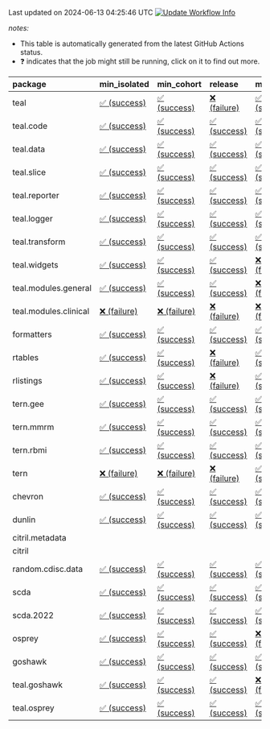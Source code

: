 Last updated on 2024-06-13 04:25:46 UTC [![Update Workflow
Info](https://github.com/averissimo/verdepcheck-status/actions/workflows/update.yaml/badge.svg)](https://github.com/averissimo/verdepcheck-status/actions/workflows/update.yaml)

*notes:*

-   This table is automatically generated from the latest GitHub Actions
    status.
-   ❓ indicates that the job might still be running, click on it to
    find out more.

<table>
<colgroup>
<col style="width: 4%" />
<col style="width: 23%" />
<col style="width: 23%" />
<col style="width: 23%" />
<col style="width: 23%" />
</colgroup>
<thead>
<tr class="header">
<th style="text-align: left;">package</th>
<th style="text-align: left;">min_isolated</th>
<th style="text-align: left;">min_cohort</th>
<th style="text-align: left;">release</th>
<th style="text-align: left;">max</th>
</tr>
</thead>
<tbody>
<tr class="odd">
<td style="text-align: left;">teal</td>
<td
style="text-align: left;"><a href="https://github.com/insightsengineering/teal/actions/runs/9480329557/job/26120747893">✅
(success)</a></td>
<td
style="text-align: left;"><a href="https://github.com/insightsengineering/teal/actions/runs/9480329557/job/26120747567">✅
(success)</a></td>
<td
style="text-align: left;"><a href="https://github.com/insightsengineering/teal/actions/runs/9480329557/job/26120748290">❌
(failure)</a></td>
<td
style="text-align: left;"><a href="https://github.com/insightsengineering/teal/actions/runs/9480329557/job/26120747207">✅
(success)</a></td>
</tr>
<tr class="even">
<td style="text-align: left;">teal.code</td>
<td
style="text-align: left;"><a href="https://github.com/insightsengineering/teal.code/actions/runs/9480363282/job/26120863014">✅
(success)</a></td>
<td
style="text-align: left;"><a href="https://github.com/insightsengineering/teal.code/actions/runs/9480363282/job/26120861928">✅
(success)</a></td>
<td
style="text-align: left;"><a href="https://github.com/insightsengineering/teal.code/actions/runs/9480363282/job/26120862700">✅
(success)</a></td>
<td
style="text-align: left;"><a href="https://github.com/insightsengineering/teal.code/actions/runs/9480363282/job/26120862382">✅
(success)</a></td>
</tr>
<tr class="odd">
<td style="text-align: left;">teal.data</td>
<td
style="text-align: left;"><a href="https://github.com/insightsengineering/teal.data/actions/runs/9480363705/job/26120864107">✅
(success)</a></td>
<td
style="text-align: left;"><a href="https://github.com/insightsengineering/teal.data/actions/runs/9480363705/job/26120863430">✅
(success)</a></td>
<td
style="text-align: left;"><a href="https://github.com/insightsengineering/teal.data/actions/runs/9480363705/job/26120864384">✅
(success)</a></td>
<td
style="text-align: left;"><a href="https://github.com/insightsengineering/teal.data/actions/runs/9480363705/job/26120863790">✅
(success)</a></td>
</tr>
<tr class="even">
<td style="text-align: left;">teal.slice</td>
<td
style="text-align: left;"><a href="https://github.com/insightsengineering/teal.slice/actions/runs/9480365731/job/26120870872">✅
(success)</a></td>
<td
style="text-align: left;"><a href="https://github.com/insightsengineering/teal.slice/actions/runs/9480365731/job/26120870551">✅
(success)</a></td>
<td
style="text-align: left;"><a href="https://github.com/insightsengineering/teal.slice/actions/runs/9480365731/job/26120871183">✅
(success)</a></td>
<td
style="text-align: left;"><a href="https://github.com/insightsengineering/teal.slice/actions/runs/9480365731/job/26120870217">✅
(success)</a></td>
</tr>
<tr class="odd">
<td style="text-align: left;">teal.reporter</td>
<td
style="text-align: left;"><a href="https://github.com/insightsengineering/teal.reporter/actions/runs/9482570426/job/26127732133">✅
(success)</a></td>
<td
style="text-align: left;"><a href="https://github.com/insightsengineering/teal.reporter/actions/runs/9482570426/job/26127731399">✅
(success)</a></td>
<td
style="text-align: left;"><a href="https://github.com/insightsengineering/teal.reporter/actions/runs/9482570426/job/26127732470">✅
(success)</a></td>
<td
style="text-align: left;"><a href="https://github.com/insightsengineering/teal.reporter/actions/runs/9482570426/job/26127731763">✅
(success)</a></td>
</tr>
<tr class="even">
<td style="text-align: left;">teal.logger</td>
<td
style="text-align: left;"><a href="https://github.com/insightsengineering/teal.logger/actions/runs/9480367996/job/26120879513">✅
(success)</a></td>
<td
style="text-align: left;"><a href="https://github.com/insightsengineering/teal.logger/actions/runs/9480367996/job/26120878883">✅
(success)</a></td>
<td
style="text-align: left;"><a href="https://github.com/insightsengineering/teal.logger/actions/runs/9480367996/job/26120879779">✅
(success)</a></td>
<td
style="text-align: left;"><a href="https://github.com/insightsengineering/teal.logger/actions/runs/9480367996/job/26120879252">✅
(success)</a></td>
</tr>
<tr class="odd">
<td style="text-align: left;">teal.transform</td>
<td
style="text-align: left;"><a href="https://github.com/insightsengineering/teal.transform/actions/runs/9480368388/job/26120881139">✅
(success)</a></td>
<td
style="text-align: left;"><a href="https://github.com/insightsengineering/teal.transform/actions/runs/9480368388/job/26120880506">✅
(success)</a></td>
<td
style="text-align: left;"><a href="https://github.com/insightsengineering/teal.transform/actions/runs/9480368388/job/26120881493">✅
(success)</a></td>
<td
style="text-align: left;"><a href="https://github.com/insightsengineering/teal.transform/actions/runs/9480368388/job/26120880886">✅
(success)</a></td>
</tr>
<tr class="even">
<td style="text-align: left;">teal.widgets</td>
<td
style="text-align: left;"><a href="https://github.com/insightsengineering/teal.widgets/actions/runs/9480368866/job/26120883342">✅
(success)</a></td>
<td
style="text-align: left;"><a href="https://github.com/insightsengineering/teal.widgets/actions/runs/9480368866/job/26120882358">✅
(success)</a></td>
<td
style="text-align: left;"><a href="https://github.com/insightsengineering/teal.widgets/actions/runs/9480368866/job/26120882592">✅
(success)</a></td>
<td
style="text-align: left;"><a href="https://github.com/insightsengineering/teal.widgets/actions/runs/9480368866/job/26120882109">❌
(failure)</a></td>
</tr>
<tr class="odd">
<td style="text-align: left;">teal.modules.general</td>
<td
style="text-align: left;"><a href="https://github.com/insightsengineering/teal.modules.general/actions/runs/9480369222/job/26120884671">✅
(success)</a></td>
<td
style="text-align: left;"><a href="https://github.com/insightsengineering/teal.modules.general/actions/runs/9480369222/job/26120884046">✅
(success)</a></td>
<td
style="text-align: left;"><a href="https://github.com/insightsengineering/teal.modules.general/actions/runs/9480369222/job/26120885032">✅
(success)</a></td>
<td
style="text-align: left;"><a href="https://github.com/insightsengineering/teal.modules.general/actions/runs/9480369222/job/26120884347">❌
(failure)</a></td>
</tr>
<tr class="even">
<td style="text-align: left;">teal.modules.clinical</td>
<td
style="text-align: left;"><a href="https://github.com/insightsengineering/teal.modules.clinical/actions/runs/9480321755/job/26120723142">❌
(failure)</a></td>
<td
style="text-align: left;"><a href="https://github.com/insightsengineering/teal.modules.clinical/actions/runs/9480321755/job/26120722405">❌
(failure)</a></td>
<td
style="text-align: left;"><a href="https://github.com/insightsengineering/teal.modules.clinical/actions/runs/9480321755/job/26120722792">❌
(failure)</a></td>
<td
style="text-align: left;"><a href="https://github.com/insightsengineering/teal.modules.clinical/actions/runs/9480321755/job/26120723535">❌
(failure)</a></td>
</tr>
<tr class="odd">
<td style="text-align: left;">formatters</td>
<td
style="text-align: left;"><a href="https://github.com/insightsengineering/formatters/actions/runs/9480371836/job/26120892476">✅
(success)</a></td>
<td
style="text-align: left;"><a href="https://github.com/insightsengineering/formatters/actions/runs/9480371836/job/26120892167">✅
(success)</a></td>
<td
style="text-align: left;"><a href="https://github.com/insightsengineering/formatters/actions/runs/9480371836/job/26120892825">✅
(success)</a></td>
<td
style="text-align: left;"><a href="https://github.com/insightsengineering/formatters/actions/runs/9480371836/job/26120891851">✅
(success)</a></td>
</tr>
<tr class="even">
<td style="text-align: left;">rtables</td>
<td
style="text-align: left;"><a href="https://github.com/insightsengineering/rtables/actions/runs/9480370927/job/26120889883">✅
(success)</a></td>
<td
style="text-align: left;"><a href="https://github.com/insightsengineering/rtables/actions/runs/9480370927/job/26120889544">✅
(success)</a></td>
<td
style="text-align: left;"><a href="https://github.com/insightsengineering/rtables/actions/runs/9480370927/job/26120890233">❌
(failure)</a></td>
<td
style="text-align: left;"><a href="https://github.com/insightsengineering/rtables/actions/runs/9480370927/job/26120889261">✅
(success)</a></td>
</tr>
<tr class="odd">
<td style="text-align: left;">rlistings</td>
<td
style="text-align: left;"><a href="https://github.com/insightsengineering/rlistings/actions/runs/9480372739/job/26120895948">✅
(success)</a></td>
<td
style="text-align: left;"><a href="https://github.com/insightsengineering/rlistings/actions/runs/9480372739/job/26120895716">✅
(success)</a></td>
<td
style="text-align: left;"><a href="https://github.com/insightsengineering/rlistings/actions/runs/9480372739/job/26120896224">❌
(failure)</a></td>
<td
style="text-align: left;"><a href="https://github.com/insightsengineering/rlistings/actions/runs/9480372739/job/26120895373">✅
(success)</a></td>
</tr>
<tr class="even">
<td style="text-align: left;">tern.gee</td>
<td
style="text-align: left;"><a href="https://github.com/insightsengineering/tern.gee/actions/runs/9481564158/job/26124610526">✅
(success)</a></td>
<td
style="text-align: left;"><a href="https://github.com/insightsengineering/tern.gee/actions/runs/9481564158/job/26124610799">✅
(success)</a></td>
<td
style="text-align: left;"><a href="https://github.com/insightsengineering/tern.gee/actions/runs/9481564158/job/26124611044">✅
(success)</a></td>
<td
style="text-align: left;"><a href="https://github.com/insightsengineering/tern.gee/actions/runs/9481564158/job/26124610251">✅
(success)</a></td>
</tr>
<tr class="odd">
<td style="text-align: left;">tern.mmrm</td>
<td
style="text-align: left;"><a href="https://github.com/insightsengineering/tern.mmrm/actions/runs/9480337846/job/26120775025">✅
(success)</a></td>
<td
style="text-align: left;"><a href="https://github.com/insightsengineering/tern.mmrm/actions/runs/9480337846/job/26120774447">✅
(success)</a></td>
<td
style="text-align: left;"><a href="https://github.com/insightsengineering/tern.mmrm/actions/runs/9480337846/job/26120775315">✅
(success)</a></td>
<td
style="text-align: left;"><a href="https://github.com/insightsengineering/tern.mmrm/actions/runs/9480337846/job/26120774736">✅
(success)</a></td>
</tr>
<tr class="even">
<td style="text-align: left;">tern.rbmi</td>
<td
style="text-align: left;"><a href="https://github.com/insightsengineering/tern.rbmi/actions/runs/9480373791/job/26120899642">✅
(success)</a></td>
<td
style="text-align: left;"><a href="https://github.com/insightsengineering/tern.rbmi/actions/runs/9480373791/job/26120899109">✅
(success)</a></td>
<td
style="text-align: left;"><a href="https://github.com/insightsengineering/tern.rbmi/actions/runs/9480373791/job/26120899899">✅
(success)</a></td>
<td
style="text-align: left;"><a href="https://github.com/insightsengineering/tern.rbmi/actions/runs/9480373791/job/26120899363">✅
(success)</a></td>
</tr>
<tr class="odd">
<td style="text-align: left;">tern</td>
<td
style="text-align: left;"><a href="https://github.com/insightsengineering/tern/actions/runs/9480374504/job/26120902027">❌
(failure)</a></td>
<td
style="text-align: left;"><a href="https://github.com/insightsengineering/tern/actions/runs/9480374504/job/26120901770">❌
(failure)</a></td>
<td
style="text-align: left;"><a href="https://github.com/insightsengineering/tern/actions/runs/9480374504/job/26120902590">❌
(failure)</a></td>
<td
style="text-align: left;"><a href="https://github.com/insightsengineering/tern/actions/runs/9480374504/job/26120902330">✅
(success)</a></td>
</tr>
<tr class="even">
<td style="text-align: left;">chevron</td>
<td
style="text-align: left;"><a href="https://github.com/insightsengineering/chevron/actions/runs/9480374964/job/26120902938">✅
(success)</a></td>
<td
style="text-align: left;"><a href="https://github.com/insightsengineering/chevron/actions/runs/9480374964/job/26120903813">✅
(success)</a></td>
<td
style="text-align: left;"><a href="https://github.com/insightsengineering/chevron/actions/runs/9480374964/job/26120903237">✅
(success)</a></td>
<td
style="text-align: left;"><a href="https://github.com/insightsengineering/chevron/actions/runs/9480374964/job/26120903532">✅
(success)</a></td>
</tr>
<tr class="odd">
<td style="text-align: left;">dunlin</td>
<td
style="text-align: left;"><a href="https://github.com/insightsengineering/dunlin/actions/runs/9480375371/job/26120905193">✅
(success)</a></td>
<td
style="text-align: left;"><a href="https://github.com/insightsengineering/dunlin/actions/runs/9480375371/job/26120905542">✅
(success)</a></td>
<td
style="text-align: left;"><a href="https://github.com/insightsengineering/dunlin/actions/runs/9480375371/job/26120905849">✅
(success)</a></td>
<td
style="text-align: left;"><a href="https://github.com/insightsengineering/dunlin/actions/runs/9480375371/job/26120904803">✅
(success)</a></td>
</tr>
<tr class="even">
<td style="text-align: left;">citril.metadata</td>
<td style="text-align: left;"></td>
<td style="text-align: left;"></td>
<td style="text-align: left;"></td>
<td style="text-align: left;"></td>
</tr>
<tr class="odd">
<td style="text-align: left;">citril</td>
<td style="text-align: left;"></td>
<td style="text-align: left;"></td>
<td style="text-align: left;"></td>
<td style="text-align: left;"></td>
</tr>
<tr class="even">
<td style="text-align: left;">random.cdisc.data</td>
<td
style="text-align: left;"><a href="https://github.com/insightsengineering/random.cdisc.data/actions/runs/9480375828/job/26120907296">✅
(success)</a></td>
<td
style="text-align: left;"><a href="https://github.com/insightsengineering/random.cdisc.data/actions/runs/9480375828/job/26120906713">✅
(success)</a></td>
<td
style="text-align: left;"><a href="https://github.com/insightsengineering/random.cdisc.data/actions/runs/9480375828/job/26120907528">✅
(success)</a></td>
<td
style="text-align: left;"><a href="https://github.com/insightsengineering/random.cdisc.data/actions/runs/9480375828/job/26120906983">✅
(success)</a></td>
</tr>
<tr class="odd">
<td style="text-align: left;">scda</td>
<td
style="text-align: left;"><a href="https://github.com/insightsengineering/scda/actions/runs/9480376867/job/26120910840">✅
(success)</a></td>
<td
style="text-align: left;"><a href="https://github.com/insightsengineering/scda/actions/runs/9480376867/job/26120910532">✅
(success)</a></td>
<td
style="text-align: left;"><a href="https://github.com/insightsengineering/scda/actions/runs/9480376867/job/26120911100">✅
(success)</a></td>
<td
style="text-align: left;"><a href="https://github.com/insightsengineering/scda/actions/runs/9480376867/job/26120910151">✅
(success)</a></td>
</tr>
<tr class="even">
<td style="text-align: left;">scda.2022</td>
<td
style="text-align: left;"><a href="https://github.com/insightsengineering/scda.2022/actions/runs/9480385554/job/26120937214">✅
(success)</a></td>
<td
style="text-align: left;"><a href="https://github.com/insightsengineering/scda.2022/actions/runs/9480385554/job/26120936599">✅
(success)</a></td>
<td
style="text-align: left;"><a href="https://github.com/insightsengineering/scda.2022/actions/runs/9480385554/job/26120937539">✅
(success)</a></td>
<td
style="text-align: left;"><a href="https://github.com/insightsengineering/scda.2022/actions/runs/9480385554/job/26120936926">✅
(success)</a></td>
</tr>
<tr class="odd">
<td style="text-align: left;">osprey</td>
<td
style="text-align: left;"><a href="https://github.com/insightsengineering/osprey/actions/runs/9480379978/job/26120921110">✅
(success)</a></td>
<td
style="text-align: left;"><a href="https://github.com/insightsengineering/osprey/actions/runs/9480379978/job/26120920346">✅
(success)</a></td>
<td
style="text-align: left;"><a href="https://github.com/insightsengineering/osprey/actions/runs/9480379978/job/26120921444">✅
(success)</a></td>
<td
style="text-align: left;"><a href="https://github.com/insightsengineering/osprey/actions/runs/9480379978/job/26120920772">❌
(failure)</a></td>
</tr>
<tr class="even">
<td style="text-align: left;">goshawk</td>
<td
style="text-align: left;"><a href="https://github.com/insightsengineering/goshawk/actions/runs/9480382057/job/26120927396">✅
(success)</a></td>
<td
style="text-align: left;"><a href="https://github.com/insightsengineering/goshawk/actions/runs/9480382057/job/26120927106">✅
(success)</a></td>
<td
style="text-align: left;"><a href="https://github.com/insightsengineering/goshawk/actions/runs/9480382057/job/26120927708">✅
(success)</a></td>
<td
style="text-align: left;"><a href="https://github.com/insightsengineering/goshawk/actions/runs/9480382057/job/26120926871">✅
(success)</a></td>
</tr>
<tr class="odd">
<td style="text-align: left;">teal.goshawk</td>
<td
style="text-align: left;"><a href="https://github.com/insightsengineering/teal.goshawk/actions/runs/9480383249/job/26120930950">✅
(success)</a></td>
<td
style="text-align: left;"><a href="https://github.com/insightsengineering/teal.goshawk/actions/runs/9480383249/job/26120930341">✅
(success)</a></td>
<td
style="text-align: left;"><a href="https://github.com/insightsengineering/teal.goshawk/actions/runs/9480383249/job/26120931336">✅
(success)</a></td>
<td
style="text-align: left;"><a href="https://github.com/insightsengineering/teal.goshawk/actions/runs/9480383249/job/26120930624">❌
(failure)</a></td>
</tr>
<tr class="even">
<td style="text-align: left;">teal.osprey</td>
<td
style="text-align: left;"><a href="https://github.com/insightsengineering/teal.osprey/actions/runs/9480362011/job/26120858719">✅
(success)</a></td>
<td
style="text-align: left;"><a href="https://github.com/insightsengineering/teal.osprey/actions/runs/9480362011/job/26120857965">✅
(success)</a></td>
<td
style="text-align: left;"><a href="https://github.com/insightsengineering/teal.osprey/actions/runs/9480362011/job/26120859003">✅
(success)</a></td>
<td
style="text-align: left;"><a href="https://github.com/insightsengineering/teal.osprey/actions/runs/9480362011/job/26120858462">✅
(success)</a></td>
</tr>
</tbody>
</table>
